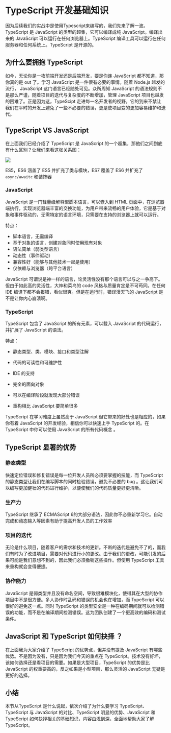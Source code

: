 # TypeScript 开发基础知识

因为后续我们的实战中是使用Typescript来编写的，我们先来了解一波。TypeScript 是 JavaScript 的类型的超集，它可以编译成纯 JavaScript。编译出来的 JavaScript 可以运行在任何浏览器上。TypeScript 编译工具可以运行在任何服务器和任何系统上。TypeScript 是开源的。

## 为什么要拥抱 TypeScript

如今，无论你是一枚前端开发还是后端开发，要是你连 JavaScript 都不知道，那你真的是 out 了。学习 JavaScript 是一件很有必要的事情。随着 Node.js 越发的流行， JavaScript 这门语言已经随处可见。众所周知 JavaScript 的语法规则不是那么严谨，随着项目的迭代与复杂度的不断增加，管理 JavaScript 项目也越发的困难了。正是因为这，TypeScipt 走进每一名开发者的视野。它的到来不禁让我们在平时的开发上避免了一些不必要的错误，更是使项目变的更加容易维护和迭代。

## TypeScript VS JavaScript

在上面我们已经介绍了 TypeScript 是 JavaScript 的一个超集，那他们之间到底有什么区别？让我们来看这张关系图：

![](https://user-gold-cdn.xitu.io/2020/2/28/1708a602752189f3?w=561&h=472&f=png&s=58424)

ES5，ES6 涵盖了 ES5 并扩充了类与模块，ES7 覆盖了 ES6 并扩充了 `async/awaitc` 和装饰器

### JavaScript

JavaScript 是一门轻量级解释型脚本语言，可以嵌入到 HTML 页面中，在浏览器端执行，实现浏览器端丰富的交换功能，为用户带来流畅的用户体验，它是基于对象和事件驱动的，无需特定的语言环境，只需要在支持的浏览器上就可以运行。

特点：

*   脚本语言，无需编译
*   基于对象的语言，创建对象同时使用现有对象
*   语法简单（弱类型语言）
*   动态性（事件驱动）
*   兼容性好（能够与其他技术一起是使用）
*   仅依赖与浏览器（跨平台语言）

JavaScript 可谓说是神一样的语言，论灵活性没有那个语言可以与之一争高下。但由于如此高的灵活性，大神和菜鸟的 code 风格与质量肯定是不可苟同。在任何 IDE 编译下都不会报错，看似很爽。但是在运行时，错误漫天飞的 JavaScript 是不是让你内心崩溃啊。

### TypeScript

TypeScript 包含了 JavaScript 的所有元素，可以载入 JavaScript 的代码运行，并扩展了 JavaScript 的语法。

特点：

*   静态类型、类、模块、接口和类型注解
    
*   代码的可读性和可维护性
    
*   IDE 的支持
    
*   完全的面向对象
    
*   可以在编译阶段就发现大部分错误
    
*   重构相比 JavaScript 要简单很多
    

TypeScript 在学习难度上虽然高于 JavaScript 但它带来的好处也是相应的，如果你有着 JavaScript 的开发经验，相信你可以快速上手 TypeScript 的。在 TypeScript 中你可以使用 JavaScript 的所有代码概念 。

## TypeScript 显著的优势

### 静态类型

快速定位错误和修复错误是每一位开发人员所必须要掌握的技能，而 TypeScript 的静态类型让我们在编写脚本的同时检验错误，避免不必要的 bug 。这让我们可以编写更加健壮的代码进行维护，以便使我们的代码质量更好更清晰。

### 生产力

TypeScript 继承了 ECMAScript 6的大部分语法，因此你不必重新学习它。自动完成和动态输入等因素有助于提高开发人员的工作效率

### 项目的迭代

无论是什么项目，随着客户的需求和技术的更新。不断的迭代是避免不了的，而我们有时为了改进项目，需要对代码进行小的更改。由于我们的更改，可能引发的后果可能是我们意想不到的，因此我们必须撤销这些操作。但使用 TypeScript 工具来重构就会变得便捷。

### 协作能力

JavaScript 是弱类型并且没有命名空间，导致很难模块化，使得其在大型的协作项目中不是很方便。多人协作时乱码和错误的机会也在增加，而 TypeScript 可以很好的避免这一点。同时 TypeScript 的类型安全是一种在编码期间就可以检测错误的功能，而不是在编译期间检测错误。这为团队创建了一个更高效的编码和测试条件。

## JavaScript 和 TypeScript 如何抉择 ？

在上面我为大家介绍了 TypeScript 的优势点，但并没有提及 JavaScript 有哪些优势。不是因为没有，只是因为我们今天的重点在 TypeScript。技术没有好坏，该如何选择还是看项目的需要。如果是大型项目，TypeScript 的优势是比 JavaScript 的权重要高的，反之如果是小型项目，那么灵活的 JavaScript 无疑是更好的选择。

## 小结

本节从TypeScript 是什么说起，依次介绍了为什么要学习 TypeScript、TypeScript 与 JavaScript 的对比、TypeScript 明显的优势、JavaScript 和 TypeScript 如何抉择相关的基础知识，内容由浅到深，全面地帮助大家了解TypeScript。